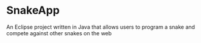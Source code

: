# SnakeApp
An Eclipse project written in Java that allows users to program a snake and compete against other snakes on the web
